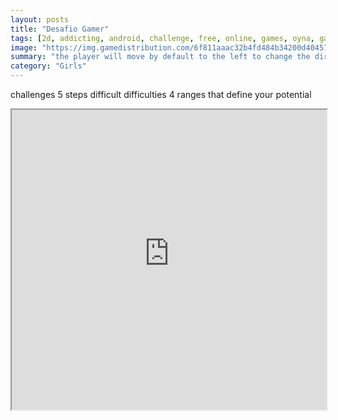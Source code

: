 ```yaml
---
layout: posts
title: "Desafio Gamer"
tags: [2d, addicting, android, challenge, free, online, games, oyna, game, free, games, play, play, games]
image: "https://img.gamedistribution.com/6f811aaac32b4fd484b34200d40457f6.jpg"
summary: "the player will move by default to the left to change the direction to the right you must keep the click on the screen  free online games oyna game free games play play games"
category: "Girls"
---
```


challenges 5 steps difficult difficulties 4 ranges that define your potential

<iframe width="100%" height="480px;" src="https://html5.gamedistribution.com/6f811aaac32b4fd484b34200d40457f6/"></iframe>